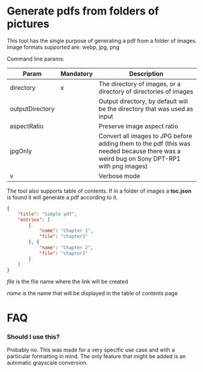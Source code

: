 # Generate pdfs from folders of pictures

This tool has the single purpose of generating a pdf from a folder of images.
Image formats supported are: webp, jpg, png

Command line params:

| Param | Mandatory| Description |
| --- | --- | --- |
| directory | x | The directory of images, or a directory of directories of images|
| outputDirectory|   | Output directory, by default will be the directory that was used as input |
| aspectRatio |   | Preserve image aspect ratio |
| jpgOnly |   | Convert all images to JPG before adding them to the pdf (this was needed because there was a weird bug on Sony DPT-RP1 with png images) |
| v |   | Verbose mode |

The tool also supports table of contents. If in a folder of images a **toc.json** is found it will generate a pdf according to it. 

```json
{
	"title": "Simple pdf",
	"entries": [
		{
			"name": "Chapter 1",
			"file": "chapter1"
		}, {
			"name": "Chapter 2",
			"file": "chapter2"
		}
	]
}
```
*file* is the file name where the link will be created

*name* is the name that will be displayed in the table of contents page

# FAQ

### Should I use this?

Probably no. This was made for a very specific use case and with a particular formatting in mind. The only feature that might be added is an automatic grayscale conversion. 